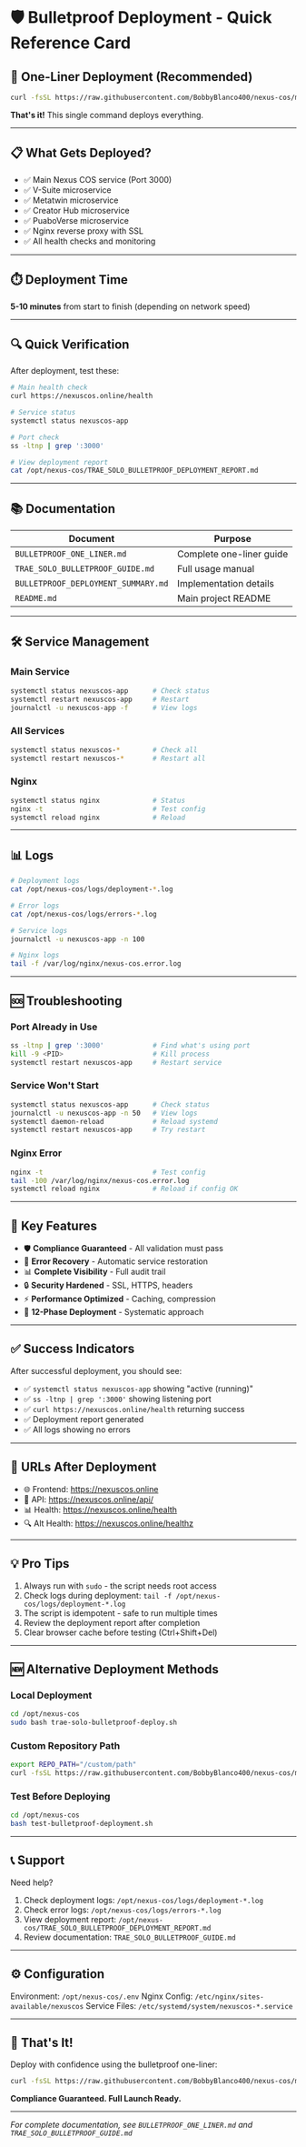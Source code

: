 # 🛡️ Bulletproof Deployment - Quick Reference Card

## 🚀 One-Liner Deployment (Recommended)

```bash
curl -fsSL https://raw.githubusercontent.com/BobbyBlanco400/nexus-cos/main/launch-bulletproof.sh | sudo bash
```

**That's it!** This single command deploys everything.

---

## 📋 What Gets Deployed?

- ✅ Main Nexus COS service (Port 3000)
- ✅ V-Suite microservice
- ✅ Metatwin microservice
- ✅ Creator Hub microservice
- ✅ PuaboVerse microservice
- ✅ Nginx reverse proxy with SSL
- ✅ All health checks and monitoring

---

## ⏱️ Deployment Time

**5-10 minutes** from start to finish (depending on network speed)

---

## 🔍 Quick Verification

After deployment, test these:

```bash
# Main health check
curl https://nexuscos.online/health

# Service status
systemctl status nexuscos-app

# Port check
ss -ltnp | grep ':3000'

# View deployment report
cat /opt/nexus-cos/TRAE_SOLO_BULLETPROOF_DEPLOYMENT_REPORT.md
```

---

## 📚 Documentation

| Document | Purpose |
|----------|---------|
| `BULLETPROOF_ONE_LINER.md` | Complete one-liner guide |
| `TRAE_SOLO_BULLETPROOF_GUIDE.md` | Full usage manual |
| `BULLETPROOF_DEPLOYMENT_SUMMARY.md` | Implementation details |
| `README.md` | Main project README |

---

## 🛠️ Service Management

### Main Service
```bash
systemctl status nexuscos-app      # Check status
systemctl restart nexuscos-app     # Restart
journalctl -u nexuscos-app -f      # View logs
```

### All Services
```bash
systemctl status nexuscos-*        # Check all
systemctl restart nexuscos-*       # Restart all
```

### Nginx
```bash
systemctl status nginx             # Status
nginx -t                           # Test config
systemctl reload nginx             # Reload
```

---

## 📊 Logs

```bash
# Deployment logs
cat /opt/nexus-cos/logs/deployment-*.log

# Error logs
cat /opt/nexus-cos/logs/errors-*.log

# Service logs
journalctl -u nexuscos-app -n 100

# Nginx logs
tail -f /var/log/nginx/nexus-cos.error.log
```

---

## 🆘 Troubleshooting

### Port Already in Use
```bash
ss -ltnp | grep ':3000'            # Find what's using port
kill -9 <PID>                      # Kill process
systemctl restart nexuscos-app     # Restart service
```

### Service Won't Start
```bash
systemctl status nexuscos-app      # Check status
journalctl -u nexuscos-app -n 50   # View logs
systemctl daemon-reload            # Reload systemd
systemctl restart nexuscos-app     # Try restart
```

### Nginx Error
```bash
nginx -t                           # Test config
tail -100 /var/log/nginx/nexus-cos.error.log
systemctl reload nginx             # Reload if config OK
```

---

## 🎯 Key Features

- 🛡️ **Compliance Guaranteed** - All validation must pass
- 🔄 **Error Recovery** - Automatic service restoration
- 📊 **Complete Visibility** - Full audit trail
- 🔒 **Security Hardened** - SSL, HTTPS, headers
- ⚡ **Performance Optimized** - Caching, compression
- 🚀 **12-Phase Deployment** - Systematic approach

---

## ✅ Success Indicators

After successful deployment, you should see:
- ✅ `systemctl status nexuscos-app` showing "active (running)"
- ✅ `ss -ltnp | grep ':3000'` showing listening port
- ✅ `curl https://nexuscos.online/health` returning success
- ✅ Deployment report generated
- ✅ All logs showing no errors

---

## 🔗 URLs After Deployment

- 🌐 Frontend: https://nexuscos.online
- 🔧 API: https://nexuscos.online/api/
- 📊 Health: https://nexuscos.online/health
- 🔍 Alt Health: https://nexuscos.online/healthz

---

## 💡 Pro Tips

1. Always run with `sudo` - the script needs root access
2. Check logs during deployment: `tail -f /opt/nexus-cos/logs/deployment-*.log`
3. The script is idempotent - safe to run multiple times
4. Review the deployment report after completion
5. Clear browser cache before testing (Ctrl+Shift+Del)

---

## 🆕 Alternative Deployment Methods

### Local Deployment
```bash
cd /opt/nexus-cos
sudo bash trae-solo-bulletproof-deploy.sh
```

### Custom Repository Path
```bash
export REPO_PATH="/custom/path"
curl -fsSL https://raw.githubusercontent.com/BobbyBlanco400/nexus-cos/main/launch-bulletproof.sh | sudo bash
```

### Test Before Deploying
```bash
cd /opt/nexus-cos
bash test-bulletproof-deployment.sh
```

---

## 📞 Support

Need help?
1. Check deployment logs: `/opt/nexus-cos/logs/deployment-*.log`
2. Check error logs: `/opt/nexus-cos/logs/errors-*.log`
3. View deployment report: `/opt/nexus-cos/TRAE_SOLO_BULLETPROOF_DEPLOYMENT_REPORT.md`
4. Review documentation: `TRAE_SOLO_BULLETPROOF_GUIDE.md`

---

## ⚙️ Configuration

Environment: `/opt/nexus-cos/.env`
Nginx Config: `/etc/nginx/sites-available/nexuscos`
Service Files: `/etc/systemd/system/nexuscos-*.service`

---

## 🎉 That's It!

Deploy with confidence using the bulletproof one-liner:

```bash
curl -fsSL https://raw.githubusercontent.com/BobbyBlanco400/nexus-cos/main/launch-bulletproof.sh | sudo bash
```

**Compliance Guaranteed. Full Launch Ready.**

---

*For complete documentation, see `BULLETPROOF_ONE_LINER.md` and `TRAE_SOLO_BULLETPROOF_GUIDE.md`*
